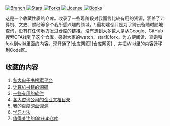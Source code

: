 <p align="left">
  <a href="https://github.com/cjql/archive/tree/master">
    <img src="https://img.shields.io/badge/Branch-master-green.svg?longCache=true"
        alt="Branch">
  </a>
  <a href="https://github.com/cjql/archive/stargazers">
    <img src="https://img.shields.io/github/stars/cjql/archive.svg?label=Stars&style=social"
        alt="Stars">
  </a>
    <a href="https://github.com/cjql/archive/network/members">
    <img src="https://img.shields.io/github/forks/cjql/archive.svg?label=Forks&style=social"
        alt="Forks">
  </a>
  <a href="http://www.gnu.org/licenses/">
    <img src="https://img.shields.io/badge/License-GNU-blue.svg?longCache=true"
        alt="License">
  </a>
   <a href="https://github.com/EbookFoundation/free-programming-books/blob/master/free-programming-books-zh.md">
   <img src="https://cdn.rawgit.com/sindresorhus/awesome/d7305f38d29fed78fa85652e3a63e154dd8e8829/media/badge.svg"
        alt="Books">
  </a>
</p>
这是一个收藏性质的仓库。收录了一些现阶段对我而言比较有用的资源，涵盖了计算机、文史、财经等多个我所感兴趣的领域。\
最初建仓只是为了跨设备随时随地查询，没有在任何地方发过仓库的链接。没有想到大多数人是从Google、GitHub搜索CFA找到了这个仓库。感谢大家的watch、star和fork。为方便阅读、查询和fork到wiki里面的内容，现开通了[仓库网页][仓库网页] 、并把Wiki里的内容迁移到Code区。

## 收藏的内容
1. [各大电子书搜索平台](onlineweb/readme.md)
2. [计算机书籍的源码](bookSource/readme.md)
3. [一些有用的软件](setups/readme.md)
4. [各大咨询公司的企业文档目录](文档目录结构/readme.md)
5. [我的百度网盘资源](list/readme.md)
6. [学习方法](method/readme.md)
7. [值得关注的GitHub仓库](overview/mystars.md)

[仓库网页]:https://cjql.github.io/archive/